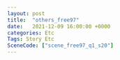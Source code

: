 ```yaml
---
layout: post
title:  "others_free97"
date:   2021-12-09 16:00:00 +0000
categories: Etc
Tags: Story Etc
SceneCode: ["scene_free97_q1_s20"]
---
```

